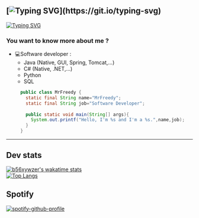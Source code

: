 ## [![Typing SVG](https://readme-typing-svg.herokuapp.com?font=Jost&size=30&pause=1000&color=F7F7F7&background=FFFFFF00&width=700&lines=Hello+I'm+Arthur+%F0%9F%91%8B+!)](https://git.io/typing-svg)
</p>

[![Typing SVG](https://readme-typing-svg.demolab.com?font=Jost&size=30&pause=1000&color=2C9AF7&width=460&lines=I'm+a+french+Java+and+C%23+Developer)](https://git.io/typing-svg)
### You want to know more about me ?

* 💻Software developer :
    - Java (Native, GUI, Spring, Tomcat,...)
    - C# (Native, .NET,...)
    - Python
    - SQL
  ```java
    public class MrFreedy {
      static final String name="MrFreedy";
      static final String job="Software Developer";
      
      public static void main(String[] args){
        System.out.printf("Hello, I'm %s and I'm a %s.",name,job);
      } 
    }
  ```
***

## Dev stats
[![b56xywzer's wakatime stats](https://github-readme-stats.vercel.app/api/wakatime?username=mrfreedy_tls)](https://github.com/anuraghazra/github-readme-stats)<br>
[![Top Langs](https://github-readme-stats.vercel.app/api/top-langs/?username=mrfreedy&layout=compact)](https://github.com/anuraghazra/github-readme-stats)

## Spotify
[![spotify-github-profile](https://spotify-github-profile.vercel.app/api/view?uid=mrfreedy&cover_image=true&theme=default&show_offline=true&bar_color=53b14f&bar_color_cover=true)](https://github.com/kittinan/spotify-github-profile)
